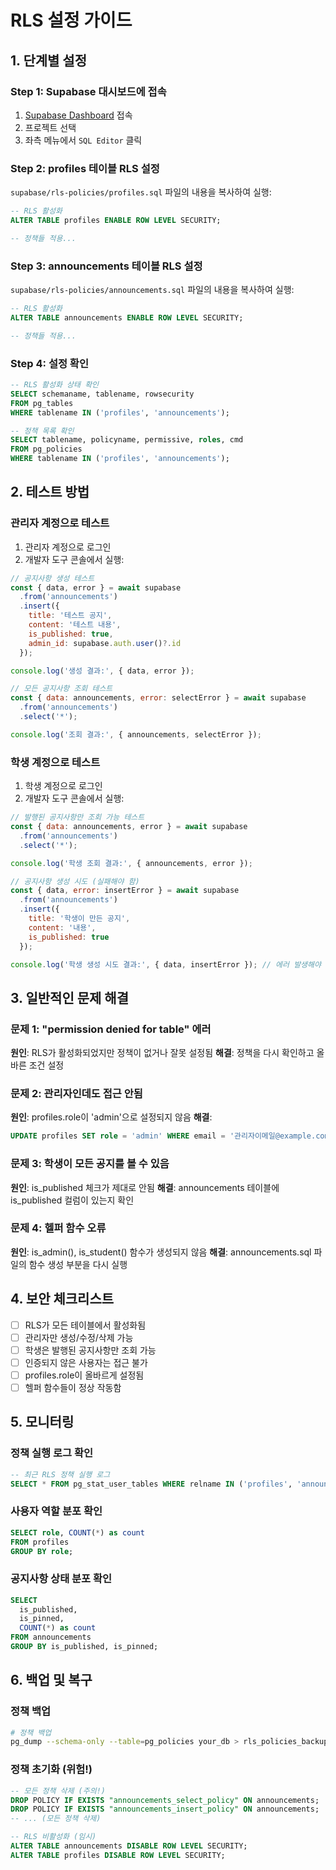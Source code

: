 # RLS 설정 가이드

## 1. 단계별 설정

### Step 1: Supabase 대시보드에 접속
1. [Supabase Dashboard](https://supabase.com/dashboard) 접속
2. 프로젝트 선택
3. 좌측 메뉴에서 `SQL Editor` 클릭

### Step 2: profiles 테이블 RLS 설정
`supabase/rls-policies/profiles.sql` 파일의 내용을 복사하여 실행:

```sql
-- RLS 활성화
ALTER TABLE profiles ENABLE ROW LEVEL SECURITY;

-- 정책들 적용...
```

### Step 3: announcements 테이블 RLS 설정  
`supabase/rls-policies/announcements.sql` 파일의 내용을 복사하여 실행:

```sql
-- RLS 활성화
ALTER TABLE announcements ENABLE ROW LEVEL SECURITY;

-- 정책들 적용...
```

### Step 4: 설정 확인
```sql
-- RLS 활성화 상태 확인
SELECT schemaname, tablename, rowsecurity 
FROM pg_tables 
WHERE tablename IN ('profiles', 'announcements');

-- 정책 목록 확인
SELECT tablename, policyname, permissive, roles, cmd 
FROM pg_policies 
WHERE tablename IN ('profiles', 'announcements');
```

## 2. 테스트 방법

### 관리자 계정으로 테스트
1. 관리자 계정으로 로그인
2. 개발자 도구 콘솔에서 실행:

```javascript
// 공지사항 생성 테스트
const { data, error } = await supabase
  .from('announcements')
  .insert({
    title: '테스트 공지',
    content: '테스트 내용',
    is_published: true,
    admin_id: supabase.auth.user()?.id
  });

console.log('생성 결과:', { data, error });

// 모든 공지사항 조회 테스트
const { data: announcements, error: selectError } = await supabase
  .from('announcements')
  .select('*');

console.log('조회 결과:', { announcements, selectError });
```

### 학생 계정으로 테스트
1. 학생 계정으로 로그인
2. 개발자 도구 콘솔에서 실행:

```javascript
// 발행된 공지사항만 조회 가능 테스트
const { data: announcements, error } = await supabase
  .from('announcements')
  .select('*');

console.log('학생 조회 결과:', { announcements, error });

// 공지사항 생성 시도 (실패해야 함)
const { data, error: insertError } = await supabase
  .from('announcements')
  .insert({
    title: '학생이 만든 공지',
    content: '내용',
    is_published: true
  });

console.log('학생 생성 시도 결과:', { data, insertError }); // 에러 발생해야 함
```

## 3. 일반적인 문제 해결

### 문제 1: "permission denied for table" 에러
**원인**: RLS가 활성화되었지만 정책이 없거나 잘못 설정됨
**해결**: 정책을 다시 확인하고 올바른 조건 설정

### 문제 2: 관리자인데도 접근 안됨
**원인**: profiles.role이 'admin'으로 설정되지 않음
**해결**: 
```sql
UPDATE profiles SET role = 'admin' WHERE email = '관리자이메일@example.com';
```

### 문제 3: 학생이 모든 공지를 볼 수 있음
**원인**: is_published 체크가 제대로 안됨
**해결**: announcements 테이블에 is_published 컬럼이 있는지 확인

### 문제 4: 헬퍼 함수 오류
**원인**: is_admin(), is_student() 함수가 생성되지 않음
**해결**: announcements.sql 파일의 함수 생성 부분을 다시 실행

## 4. 보안 체크리스트

- [ ] RLS가 모든 테이블에서 활성화됨
- [ ] 관리자만 생성/수정/삭제 가능
- [ ] 학생은 발행된 공지사항만 조회 가능
- [ ] 인증되지 않은 사용자는 접근 불가
- [ ] profiles.role이 올바르게 설정됨
- [ ] 헬퍼 함수들이 정상 작동함

## 5. 모니터링

### 정책 실행 로그 확인
```sql
-- 최근 RLS 정책 실행 로그
SELECT * FROM pg_stat_user_tables WHERE relname IN ('profiles', 'announcements');
```

### 사용자 역할 분포 확인
```sql
SELECT role, COUNT(*) as count 
FROM profiles 
GROUP BY role;
```

### 공지사항 상태 분포 확인  
```sql
SELECT 
  is_published,
  is_pinned,
  COUNT(*) as count
FROM announcements 
GROUP BY is_published, is_pinned;
```

## 6. 백업 및 복구

### 정책 백업
```bash
# 정책 백업
pg_dump --schema-only --table=pg_policies your_db > rls_policies_backup.sql
```

### 정책 초기화 (위험!)
```sql
-- 모든 정책 삭제 (주의!)
DROP POLICY IF EXISTS "announcements_select_policy" ON announcements;
DROP POLICY IF EXISTS "announcements_insert_policy" ON announcements;
-- ... (모든 정책 삭제)

-- RLS 비활성화 (임시)
ALTER TABLE announcements DISABLE ROW LEVEL SECURITY;
ALTER TABLE profiles DISABLE ROW LEVEL SECURITY;
```